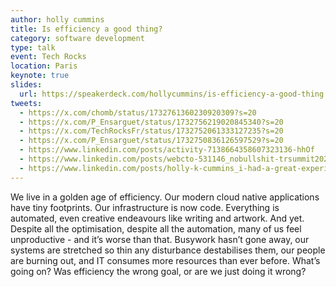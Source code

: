```yaml
---
author: holly cummins
title: Is efficiency a good thing?
category: software development
type: talk
event: Tech Rocks
location: Paris
keynote: true
slides:
  url: https://speakerdeck.com/hollycummins/is-efficiency-a-good-thing
tweets:
  - https://x.com/chomb/status/1732761360230920309?s=20
  - https://x.com/P_Ensarguet/status/1732756219020845340?s=20
  - https://x.com/TechRocksFr/status/1732752061333127235?s=20
  - https://x.com/P_Ensarguet/status/1732750836126597529?s=20
  - https://www.linkedin.com/posts/activity-7138664358607323136-hhOf
  - https://www.linkedin.com/posts/webcto-531146_nobullshit-trsummit2023-cto-activity-7138973397979389952-vhBr?utm_source=share&utm_medium=member_desktop
  - https://www.linkedin.com/posts/holly-k-cummins_i-had-a-great-experience-at-techrocks-this-activity-7138857656995209218-ZVji?utm_source=share&utm_medium=member_desktop
---
```


We live in a golden age of efficiency. Our modern cloud native applications have tiny footprints. Our infrastructure is now code. Everything is automated, even creative endeavours like writing and artwork. And yet. Despite all the optimisation, despite all the automation, many of us feel unproductive - and it’s worse than that. Busywork hasn’t gone away, our systems are stretched so thin any disturbance destabilises them, our people are burning out, and IT consumes more resources than ever before. What’s going on? Was efficiency the wrong goal, or are we just doing it wrong?